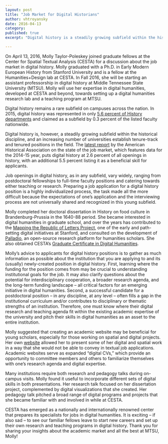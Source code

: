 ```yaml
---
layout: post
title: "Job Market for Digital Historians"
author: vhtroyansky
date: 2016-04-13
category: 
published: true
excerpt: "Digital history is a steadily growing subfield within the historical discipline, and an increasing number of universities establish tenure-track and tenured positions in the field. Molly Taylor-Poleskey joined graduate fellows at the Center for Spatial Textual Analysis (CESTA) for a discussion about the job market in digital history."

---
```



On April 13, 2016, Molly Taylor-Poleskey joined graduate fellows at the Center for Spatial Textual Analysis (CESTA) for a discussion about the job market in digital history. Molly graduated with a Ph.D. in Early Modern European History from Stanford University and is a fellow at the Humanities+Design lab at CESTA. In Fall 2016, she will be starting an assistant professorship in digital history at Middle Tennessee State University (MTSU). Molly will use her expertise in digital humanities, developed at CESTA and beyond, towards setting up a digital humanities research lab and a teaching program at MTSU.

Digital history remains a rare subfield on campuses across the nation. In 2015, digital history was represented in only [5.6 percent of History departments](https://www.historians.org/publications-and-directories/perspectives-on-history/december-2015/the-rise-and-decline-of-history-specializations-over-the-past-40-years/) and claimed as a subfield by 0.3 percent of the listed faculty nationwide.

Digital history is, however, a steadily growing subfield within the historical discipline, and an increasing number of universities establish tenure-track and tenured positions in the field. The [latest report](https://www.historians.org/publications-and-directories/perspectives-on-history/february-2016/the-troubled-academic-job-market-for-history/) by the American Historical Association on the state of the job market, which features data for the 2014-15 year, puts digital history at 2.6 percent of all openings in history, with an additional 5.5 percent listing it as a beneficial skill for applicants.

Job openings in digital history, as in any subfield, vary widely, ranging from postdoctoral fellowships to full-time faculty positions and catering towards either teaching or research. Preparing a job application for a digital history position is a highly individualized process, the task made all the more difficult because the expectations of one’s application and the interviewing process are not universally shared and recognized in this young subfield.

Molly completed her doctoral dissertation in History on food culture in Brandenburg-Prussia in the 1640-88 period. She became interested in digital humanities in graduate school, and over the years has contributed to the [Mapping the Republic of Letters Project](http://republicofletters.stanford.edu/), one of the early and path-setting digital initiatives at Stanford, and consulted on the development of [Palladio](http://hdlab.stanford.edu/projects/palladio/), an open-source research platform for humanities scholars. She also obtained CESTA’s [Graduate Certificate in Digital Humanities](http://cesta.stanford.edu/gcdh/).

Molly’s advice to applicants for digital history positions is to gather as much information as possible about the institution that you are applying to and its (usually) newly-created position in digital history. First, learning where the funding for the position comes from may be crucial to understanding institutional goals for the job. It may also clarify questions about the potential for interdisciplinary cooperation, a broader research agenda, and the long-term funding landscape – all critical factors for an emerging initiative in digital humanities. Second, a successful candidate for a postdoctoral position – in any discipline, at any level – often fills a gap in the institutional curriculum and/or contributes to disciplinary or thematic strengths of an institution. Therefore, one must know where their digital research and teaching agenda fit within the existing academic expertise of the university and pitch their skills in digital humanities as an asset to the entire institution.

Molly suggested that creating an academic website may be beneficial for young scholars, especially for those working on spatial and digital projects. Her own [website](http://www.taylor-poleskey.net/research.html/) allowed her to present some of her digital and spatial work in a way that she would not be able to convey in textual job applications. Academic websites serve as expanded “digital CVs,” which provide an opportunity to committee members and others to familiarize themselves with one’s research agenda and digital expertise.

Many institutions require both research and pedagogy talks during on-campus visits. Molly found it useful to incorporate different sets of digital skills in both presentations. Her research talk focused on her dissertation project, complemented by digital visualizations that she created. Her pedagogy talk pitched a broad range of digital programs and projects that she became familiar with and involved in while at CESTA.

CESTA has emerged as a nationally and internationally renowned center that prepares its specialists for jobs in digital humanities. It is exciting – if also sad – to see our familiar fellows leave to start new careers and set up their own research and teaching programs in digital history. Thank you for sharing your insights about the academic market and all the best at MTSU, Molly!
